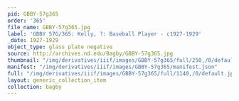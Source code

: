 ```yaml
---
pid: GBBY-57g365
order: '365'
file_name: GBBY-57g365.jpg
label: 'GBBY 57G/365: Kelly, ?: Baseball Player - c1927-1929'
_date: 1927-1929
object_type: glass plate negative
source: http://archives.nd.edu/Bagby/GBBY-57g365.jpg
thumbnail: "/img/derivatives/iiif/images/GBBY-57g365/full/250,/0/default.jpg"
manifest: "/img/derivatives/iiif/images/GBBY-57g365/manifest.json"
full: "/img/derivatives/iiif/images/GBBY-57g365/full/1140,/0/default.jpg"
layout: generic_collection_item
collection: bagby
---
```

